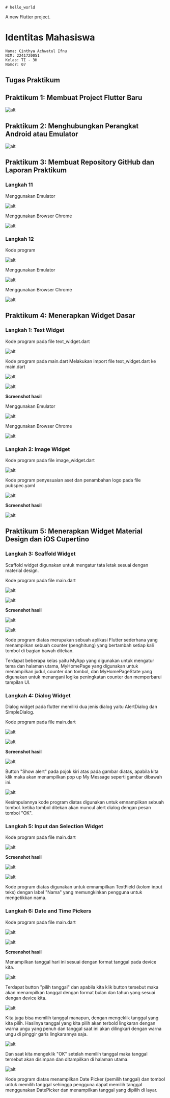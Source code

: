     # hello_world

A new Flutter project.

# Identitas Mahasiswa
    Nama: Cinthya Achwatul Ifnu
    NIM: 2241720051
    Kelas: TI - 3H
    Nomor: 07

## Tugas Praktikum
## Praktikum 1: Membuat Project Flutter Baru
![alt](../../flutter-fundamental-part1/hello_world/build/images/Praktikum1.png)

## Praktikum 2: Menghubungkan Perangkat Android atau Emulator
![alt](../../flutter-fundamental-part1/hello_world/build/images/Praktikum2.png)

## Praktikum 3: Membuat Repository GitHub dan Laporan Praktikum

### Langkah 11
Menggunakan Emulator

![alt](../../flutter-fundamental-part1/hello_world/build/images/Praktikum2.png)

Menggunakan Browser Chrome

![alt](../../flutter-fundamental-part1/hello_world/build/images/Langkah11.png)

### Langkah 12

Kode program

![alt](../../flutter-fundamental-part1/hello_world/build/images/Langkah12.1.png)

Menggunakan Emulator

![alt](../../flutter-fundamental-part1/hello_world/build/images/01.png)

Menggunakan Browser Chrome

![alt](../../flutter-fundamental-part1/hello_world/build/images/Langkah12.2.png)

## Praktikum 4: Menerapkan Widget Dasar
### Langkah 1: Text Widget
Kode program pada file text_widget.dart

![alt](../../flutter-fundamental-part1/hello_world/build/images/P4.L1.1.png)

Kode program pada main.dart
Melakukan import file text_widget.dart ke main.dart

![alt](../../flutter-fundamental-part1/hello_world/build/images/P4.L1.2.png)

![alt](../../flutter-fundamental-part1/hello_world/build/images/P4.L1.3.png)


**Screenshot hasil**

Menggunakan Emulator

![alt](../../flutter-fundamental-part1/hello_world/build/images/P4.L1.4.png)

Menggunakan Browser Chrome

![alt](../../flutter-fundamental-part1/hello_world/build/images/P4.L1.5.png)

### Langkah 2: Image Widget

Kode program pada file image_widget.dart

![alt](../../flutter-fundamental-part1/hello_world/build/images/P4.L2.1.png)

Kode program penyesuaian aset dan penambahan logo pada file pubspec.yaml

![alt](../../flutter-fundamental-part1/hello_world/build/images/P4.L2.2.png)

**Screenshot hasil**

![alt](../../flutter-fundamental-part1/hello_world/build/images/P4.L2.3.png)

## Praktikum 5: Menerapkan Widget Material Design dan iOS Cupertino

### Langkah 3: Scaffold Widget

Scaffold widget digunakan untuk mengatur tata letak sesuai dengan material design.

Kode program pada file main.dart

![alt](../../flutter-fundamental-part1/hello_world/build/images/P5.L3.1.png)

![alt](../../flutter-fundamental-part1/hello_world/build/images/P5.L3.2.png)

**Screenshot hasil**

![alt](../../flutter-fundamental-part1/hello_world/build/images/P5.L3.3.png)

![alt](../../flutter-fundamental-part1/hello_world/build/images/P5.L3.4.png)

Kode program diatas merupakan sebuah aplikasi Flutter sederhana yang menampilkan sebuah counter (penghitung) yang bertambah setiap kali tombol di bagian bawah ditekan.

Terdapat beberapa kelas yaitu MyApp yang digunakan untuk mengatur tema dan halaman utama, MyHomePage yang digunakan untuk menampilkan judul, counter dan tombol, dan MyHomePageState yang digunakan untuk menangani logika peningkatan counter dan memperbarui tampilan UI.

### Langkah 4: Dialog Widget

Dialog widget pada flutter memiliki dua jenis dialog yaitu AlertDialog dan SimpleDialog.

Kode program pada file main.dart

![alt](../../flutter-fundamental-part1/hello_world/build/images/P5.L4.1.png)

![alt](../../flutter-fundamental-part1/hello_world/build/images/P5.L4.2.png)

**Screenshot hasil**

![alt](../../flutter-fundamental-part1/hello_world/build/images/P5.L4.3.png)

Button "Show alert" pada pojok kiri atas pada gambar diatas, apabila kita klik maka akan menampilkan pop up My Message seperti gambar dibawah ini.

![alt](../../flutter-fundamental-part1/hello_world/build/images/P5.L4.4.png)

Kesimpulannya kode program diatas digunakan untuk emnampilkan sebuah tombol. ketika tombol ditekan akan muncul alert dialog dengan pesan tombol "OK".

### Langkah 5: Input dan Selection Widget

Kode program pada file main.dart

![alt](../../flutter-fundamental-part1/hello_world/build/images/P5.L5.1.png)

**Screenshot hasil**

![alt](../../flutter-fundamental-part1/hello_world/build/images/P5.L5.2.png)

![alt](../../flutter-fundamental-part1/hello_world/build/images/P5.L5.3.png)

Kode program diatas digunakan untuk emnampilkan TextField (kolom input teks) dengan label "Nama" yang memungkinkan pengguna untuk mengetikkan nama.

### Langkah 6: Date and Time Pickers

Kode program pada file main.dart

![alt](../../flutter-fundamental-part1/hello_world/build/images/P5.L6.1.png)

![alt](../../flutter-fundamental-part1/hello_world/build/images/P5.L6.2.png)

**Screenshot hasil**

Menampilkan tanggal hari ini sesuai dengan format tanggal pada device kita.

![alt](../../flutter-fundamental-part1/hello_world/build/images/P5.L6.3.png)


Terdapat button "pilih tanggal" dan apabila kita klik button tersebut maka akan menampilkan tanggal dengan format bulan dan tahun yang sesuai dengan device kita.

![alt](../../flutter-fundamental-part1/hello_world/build/images/P5.L6.4.png)

Kita juga bisa memilih tanggal manapun, dengan mengeklik tanggal yang kita pilih. Hasilnya tanggal yang kita pilih akan terbold lingkaran dengan warna ungu yang penuh dan tanggal saat ini akan dilingkari dengan warna ungu di pinggir garis lingkarannya saja.

![alt](../../flutter-fundamental-part1/hello_world/build/images/P5.L6.5.png)

Dan saat kita mengeklik "OK" setelah memilih tanggal maka tanggal tersebut akan disimpan dan ditampilkan di halaman utama.

![alt](../../flutter-fundamental-part1/hello_world/build/images/P5.L6.6.png)

Kode program diatas menampilkan Date Picker (pemilih tanggal) dan tombol untuk memilih tanggal sehingga pengguna dapat memilih tanggal menggunakan DatePicker dan menampilkan tanggal yang dipilih di layar.